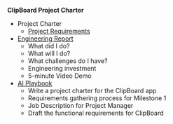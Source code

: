 **ClipBoard Project Charter**

* Project Charter
    * [Project Requirements](Requirements.md)
* [Engineering Report](Report.md)
    * What did I do?
    * What will I do?
    * What challenges do I have?
    * Engineering investment
    * 5-minute Video Demo
* [AI Playbook](AI.md)
    * Write a project charter for the ClipBoard app
    * Requirements gathering process for Milestone 1
    * Job Description for Project Manager
    * Draft the functional requirements for ClipBoard

